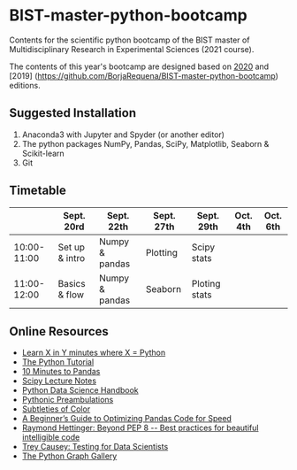 # BIST-master-python-bootcamp

Contents for the scientific python bootcamp of the BIST master of Multidisciplinary Research in Experimental Sciences (2021 course).

The contents of this year's bootcamp are designed based on [2020](https://github.com/germannp/BIST-Python-Bootcamp) and [2019] (https://github.com/BorjaRequena/BIST-master-python-bootcamp) editions.

Suggested Installation
----------------------
1. Anaconda3 with Jupyter and Spyder (or another editor)
2. The python packages NumPy, Pandas, SciPy, Matplotlib, Seaborn & Scikit-learn
3. Git

Timetable
---------

|              |  Sept. 20rd    | Sept. 22th     | Sept. 27th     | Sept. 29th     |   Oct. 4th     |  Oct. 6th      |
|--------------|----------------|----------------|----------------|----------------|----------------|----------------|
| 10:00-11:00  | Set up & intro | Numpy & pandas | Plotting       |  Scipy stats   |                |                |
| 11:00-12:00  | Basics & flow  | Numpy & pandas | Seaborn        |  Ploting stats |                |                |

Online Resources
----------------
* [Learn X in Y minutes where X = Python](https://learnxinyminutes.com/docs/python/)
* [The Python Tutorial](https://docs.python.org/3.6/tutorial/index.html)
* [10 Minutes to Pandas](https://pandas.pydata.org/pandas-docs/stable/10min.html)
* [Scipy Lecture Notes](http://www.scipy-lectures.org/)
* [Python Data Science Handbook](https://jakevdp.github.io/PythonDataScienceHandbook/)
* [Pythonic Preambulations](http://jakevdp.github.io/)
* [Subtleties of Color](https://earthobservatory.nasa.gov/blogs/elegantfigures/2013/08/05/subtleties-of-color-part-1-of-6/)
* [A Beginner’s Guide to Optimizing Pandas Code for Speed](https://engineering.upside.com/a-beginners-guide-to-optimizing-pandas-code-for-speed-c09ef2c6a4d6)
* [Raymond Hettinger: Beyond PEP 8 -- Best practices for beautiful intelligible code](https://www.youtube.com/watch?v=wf-BqAjZb8M)
* [Trey Causey: Testing for Data Scientists](https://www.youtube.com/watch?v=GEqM9uJi64Q)
* [The Python Graph Gallery](https://python-graph-gallery.com/)
